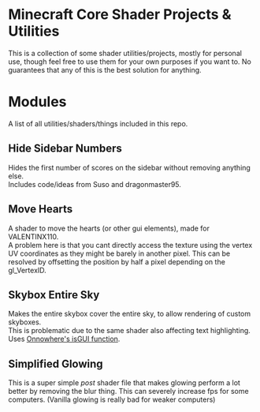 # Minecraft Core Shader Projects & Utilities

This is a collection of some shader utilities/projects, mostly for personal use, though feel free to use them for your own purposes if you want to. 
No guarantees that any of this is the best solution for anything.

# Modules
A list of all utilities/shaders/things included in this repo.

## Hide Sidebar Numbers

Hides the first number of scores on the sidebar without removing anything else.  
Includes code/ideas from Suso and dragonmaster95.

## Move Hearts

A shader to move the hearts (or other gui elements), made for VALENTINX110.  
A problem here is that you cant directly access the texture using the vertex UV coordinates as they might be barely in another pixel. This can be resolved by offsetting the position by half a pixel depending on the gl_VertexID.

## Skybox Entire Sky

Makes the entire skybox cover the entire sky, to allow rendering of custom skyboxes.  
This is problematic due to the same shader also affecting text highlighting.  
Uses [Onnowhere's isGUI function](https://github.com/onnowhere/core_shaders).

## Simplified Glowing

This is a super simple *post* shader file that makes glowing perform a lot better by removing the blur thing. This can severely increase fps for some computers. (Vanilla glowing is really bad for weaker computers)
